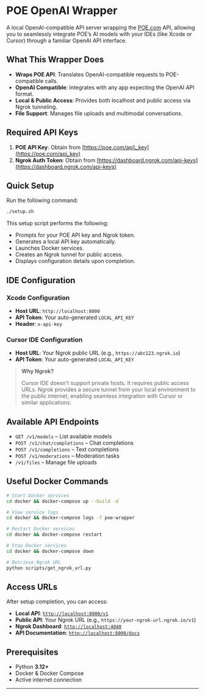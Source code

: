 # POE OpenAI Wrapper

A local OpenAI-compatible API server wrapping the [POE.com](https://poe.com) API, allowing you to seamlessly integrate POE’s AI models with your IDEs (like Xcode or Cursor) through a familiar OpenAI API interface.

## What This Wrapper Does

* **Wraps POE API**: Translates OpenAI-compatible requests to POE-compatible calls.
* **OpenAI Compatible**: Integrates with any app expecting the OpenAI API format.
* **Local & Public Access**: Provides both localhost and public access via Ngrok tunneling.
* **File Support**: Manages file uploads and multimodal conversations.

## Required API Keys

1. **POE API Key**: Obtain from [https://poe.com/api\_key](https://poe.com/api_key)
2. **Ngrok Auth Token**: Obtain from [https://dashboard.ngrok.com/api-keys](https://dashboard.ngrok.com/api-keys)

## Quick Setup

Run the following command:

```bash
./setup.sh
```

This setup script performs the following:

* Prompts for your POE API key and Ngrok token.
* Generates a local API key automatically.
* Launches Docker services.
* Creates an Ngrok tunnel for public access.
* Displays configuration details upon completion.

## IDE Configuration

### Xcode Configuration

* **Host URL**: `http://localhost:8000`
* **API Token**: Your auto-generated `LOCAL_API_KEY`
* **Header**: `x-api-key`

### Cursor IDE Configuration

* **Host URL**: Your Ngrok public URL (e.g., `https://abc123.ngrok.io`)
* **API Token**: Your auto-generated `LOCAL_API_KEY`

> **Why Ngrok?**
>
> Cursor IDE doesn't support private hosts. It requires public access URLs. Ngrok provides a secure tunnel from your local environment to the public internet, enabling seamless integration with Cursor or similar applications.

## Available API Endpoints

* `GET /v1/models` – List available models
* `POST /v1/chat/completions` – Chat completions
* `POST /v1/completions` – Text completions
* `POST /v1/moderations` – Moderation tasks
* `/v1/files` – Manage file uploads

## Useful Docker Commands

```bash
# Start Docker services
cd docker && docker-compose up --build -d  

# View service logs  
cd docker && docker-compose logs -f poe-wrapper

# Restart Docker services
cd docker && docker-compose restart

# Stop Docker services
cd docker && docker-compose down

# Retrieve Ngrok URL
python scripts/get_ngrok_url.py
```

## Access URLs

After setup completion, you can access:

* **Local API**: [`http://localhost:8000/v1`](http://localhost:8000/v1)
* **Public API**: Your Ngrok URL (e.g., `https://your-ngrok-url.ngrok.io/v1`)
* **Ngrok Dashboard**: [`http://localhost:4040`](http://localhost:4040)
* **API Documentation**: [`http://localhost:8000/docs`](http://localhost:8000/docs)

## Prerequisites

* Python **3.12+**
* Docker & Docker Compose
* Active internet connection

---
